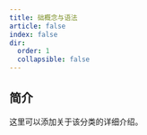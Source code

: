 ```yaml
---
title: 础概念与语法
article: false
index: false
dir:
  order: 1
  collapsible: false
---
```


## 简介

这里可以添加关于该分类的详细介绍。
